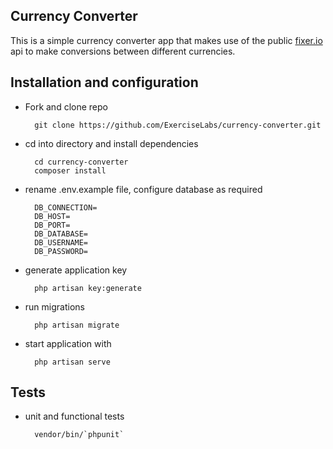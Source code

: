 ## Currency Converter
This is a simple currency converter app that makes use of the public 
[fixer.io](http://fixer.io/) api to make conversions between different currencies.

## Installation and configuration
- Fork and clone repo

        git clone https://github.com/ExerciseLabs/currency-converter.git
    
- cd into directory and install dependencies

        cd currency-converter
        composer install
    
- rename .env.example file, configure database as required

        DB_CONNECTION=
        DB_HOST=
        DB_PORT=
        DB_DATABASE=
        DB_USERNAME=
        DB_PASSWORD=
        
- generate application key

        php artisan key:generate
        
- run migrations

        php artisan migrate
        
- start application with

        php artisan serve

## Tests
- unit and functional tests 

        vendor/bin/`phpunit`
